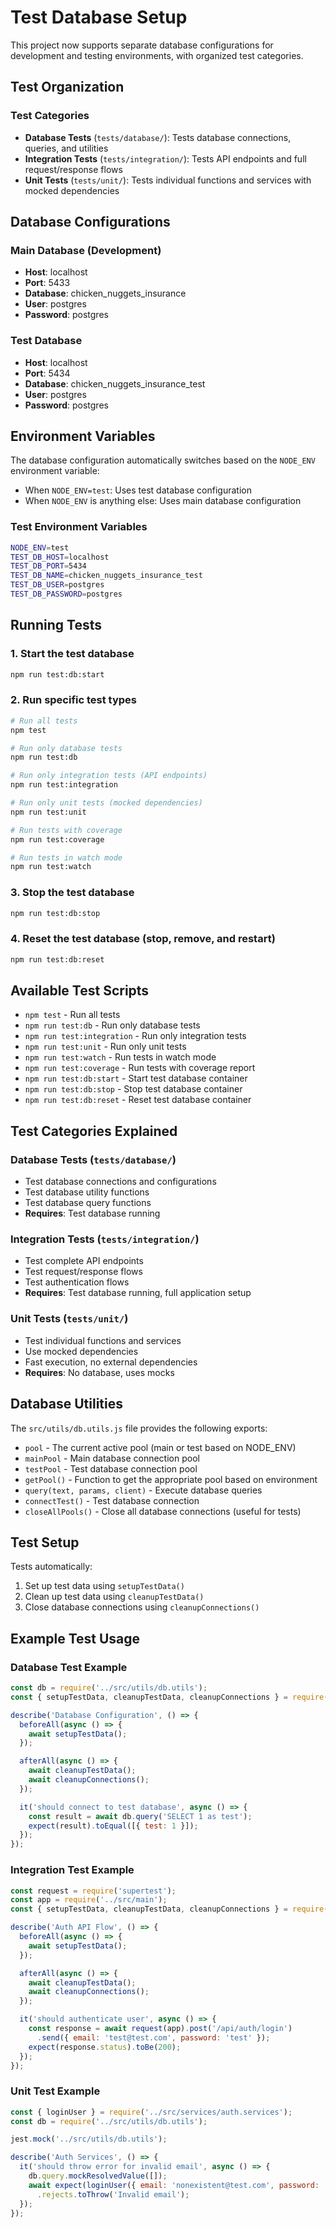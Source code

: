 # Test Database Setup

This project now supports separate database configurations for development and testing environments, with organized test categories.

## Test Organization

### Test Categories
- **Database Tests** (`tests/database/`): Tests database connections, queries, and utilities
- **Integration Tests** (`tests/integration/`): Tests API endpoints and full request/response flows
- **Unit Tests** (`tests/unit/`): Tests individual functions and services with mocked dependencies

## Database Configurations

### Main Database (Development)
- **Host**: localhost
- **Port**: 5433
- **Database**: chicken_nuggets_insurance
- **User**: postgres
- **Password**: postgres

### Test Database
- **Host**: localhost
- **Port**: 5434
- **Database**: chicken_nuggets_insurance_test
- **User**: postgres
- **Password**: postgres

## Environment Variables

The database configuration automatically switches based on the `NODE_ENV` environment variable:

- When `NODE_ENV=test`: Uses test database configuration
- When `NODE_ENV` is anything else: Uses main database configuration

### Test Environment Variables
```bash
NODE_ENV=test
TEST_DB_HOST=localhost
TEST_DB_PORT=5434
TEST_DB_NAME=chicken_nuggets_insurance_test
TEST_DB_USER=postgres
TEST_DB_PASSWORD=postgres
```

## Running Tests

### 1. Start the test database
```bash
npm run test:db:start
```

### 2. Run specific test types
```bash
# Run all tests
npm test

# Run only database tests
npm run test:db

# Run only integration tests (API endpoints)
npm run test:integration

# Run only unit tests (mocked dependencies)
npm run test:unit

# Run tests with coverage
npm run test:coverage

# Run tests in watch mode
npm run test:watch
```

### 3. Stop the test database
```bash
npm run test:db:stop
```

### 4. Reset the test database (stop, remove, and restart)
```bash
npm run test:db:reset
```

## Available Test Scripts

- `npm test` - Run all tests
- `npm run test:db` - Run only database tests
- `npm run test:integration` - Run only integration tests
- `npm run test:unit` - Run only unit tests
- `npm run test:watch` - Run tests in watch mode
- `npm run test:coverage` - Run tests with coverage report
- `npm run test:db:start` - Start test database container
- `npm run test:db:stop` - Stop test database container
- `npm run test:db:reset` - Reset test database container

## Test Categories Explained

### Database Tests (`tests/database/`)
- Test database connections and configurations
- Test database utility functions
- Test database query functions
- **Requires**: Test database running

### Integration Tests (`tests/integration/`)
- Test complete API endpoints
- Test request/response flows
- Test authentication flows
- **Requires**: Test database running, full application setup

### Unit Tests (`tests/unit/`)
- Test individual functions and services
- Use mocked dependencies
- Fast execution, no external dependencies
- **Requires**: No database, uses mocks

## Database Utilities

The `src/utils/db.utils.js` file provides the following exports:

- `pool` - The current active pool (main or test based on NODE_ENV)
- `mainPool` - Main database connection pool
- `testPool` - Test database connection pool
- `getPool()` - Function to get the appropriate pool based on environment
- `query(text, params, client)` - Execute database queries
- `connectTest()` - Test database connection
- `closeAllPools()` - Close all database connections (useful for tests)

## Test Setup

Tests automatically:
1. Set up test data using `setupTestData()`
2. Clean up test data using `cleanupTestData()`
3. Close database connections using `cleanupConnections()`

## Example Test Usage

### Database Test Example
```javascript
const db = require('../src/utils/db.utils');
const { setupTestData, cleanupTestData, cleanupConnections } = require('./setup');

describe('Database Configuration', () => {
  beforeAll(async () => {
    await setupTestData();
  });

  afterAll(async () => {
    await cleanupTestData();
    await cleanupConnections();
  });

  it('should connect to test database', async () => {
    const result = await db.query('SELECT 1 as test');
    expect(result).toEqual([{ test: 1 }]);
  });
});
```

### Integration Test Example
```javascript
const request = require('supertest');
const app = require('../src/main');
const { setupTestData, cleanupTestData, cleanupConnections } = require('./setup');

describe('Auth API Flow', () => {
  beforeAll(async () => {
    await setupTestData();
  });

  afterAll(async () => {
    await cleanupTestData();
    await cleanupConnections();
  });

  it('should authenticate user', async () => {
    const response = await request(app).post('/api/auth/login')
      .send({ email: 'test@test.com', password: 'test' });
    expect(response.status).toBe(200);
  });
});
```

### Unit Test Example
```javascript
const { loginUser } = require('../src/services/auth.services');
const db = require('../src/utils/db.utils');

jest.mock('../src/utils/db.utils');

describe('Auth Services', () => {
  it('should throw error for invalid email', async () => {
    db.query.mockResolvedValue([]);
    await expect(loginUser({ email: 'nonexistent@test.com', password: 'test' }))
      .rejects.toThrow('Invalid email');
  });
});
``` 